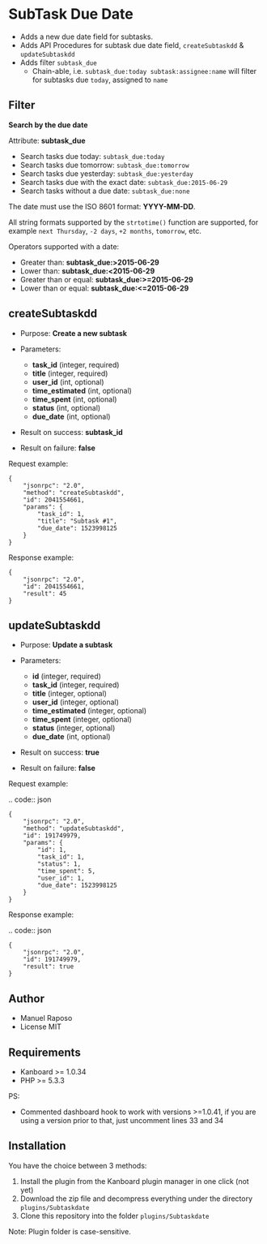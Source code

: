 SubTask Due Date
===============

- Adds a new due date field for subtasks.
- Adds API Procedures for subtask due date field, `createSubtaskdd` & `updateSubtaskdd`
- Adds filter `subtask_due`
  - Chain-able, i.e. `subtask_due:today subtask:assignee:name` will filter for subtasks due `today`, assigned to `name`
  
Filter
-------------
**Search by the due date**


Attribute: **subtask_due**

-  Search tasks due today: ``subtask_due:today``
-  Search tasks due tomorrow: ``subtask_due:tomorrow``
-  Search tasks due yesterday: ``subtask_due:yesterday``
-  Search tasks due with the exact date: ``subtask_due:2015-06-29``
-  Search tasks without a due date: ``subtask_due:none``

The date must use the ISO 8601 format: **YYYY-MM-DD**.

All string formats supported by the ``strtotime()`` function are
supported, for example ``next Thursday``, ``-2 days``, ``+2 months``,
``tomorrow``, etc.

Operators supported with a date:

-  Greater than: **subtask_due:>2015-06-29**
-  Lower than: **subtask_due:<2015-06-29**
-  Greater than or equal: **subtask_due:>=2015-06-29**
-  Lower than or equal: **subtask_due:<=2015-06-29**


createSubtaskdd
-------------

-  Purpose: **Create a new subtask**
-  Parameters:

   -  **task_id** (integer, required)
   -  **title** (integer, required)
   -  **user_id** (int, optional)
   -  **time_estimated** (int, optional)
   -  **time_spent** (int, optional)
   -  **status** (int, optional)
   -  **due_date** (int, optional)

-  Result on success: **subtask_id**
-  Result on failure: **false**

Request example:


    {
        "jsonrpc": "2.0",
        "method": "createSubtaskdd",
        "id": 2041554661,
        "params": {
            "task_id": 1,
            "title": "Subtask #1",
            "due_date": 1523998125
        }
    }

Response example:


    {
        "jsonrpc": "2.0",
        "id": 2041554661,
        "result": 45
    }

updateSubtaskdd
-------------

-  Purpose: **Update a subtask**
-  Parameters:

   -  **id** (integer, required)
   -  **task_id** (integer, required)
   -  **title** (integer, optional)
   -  **user_id** (integer, optional)
   -  **time_estimated** (integer, optional)
   -  **time_spent** (integer, optional)
   -  **status** (integer, optional)
   -  **due_date** (int, optional)

-  Result on success: **true**
-  Result on failure: **false**

Request example:

.. code:: json

    {
        "jsonrpc": "2.0",
        "method": "updateSubtaskdd",
        "id": 191749979,
        "params": {
            "id": 1,
            "task_id": 1,
            "status": 1,
            "time_spent": 5,
            "user_id": 1,
            "due_date": 1523998125
        }
    }

Response example:

.. code:: json

    {
        "jsonrpc": "2.0",
        "id": 191749979,
        "result": true
    }


Author
------

- Manuel Raposo
- License MIT

Requirements
------------

- Kanboard >= 1.0.34
- PHP >= 5.3.3

PS:
  - Commented dashboard hook to work with versions >=1.0.41, if you are using a version prior to that, just uncomment lines 33 and 34
  
Installation
------------

You have the choice between 3 methods:

1. Install the plugin from the Kanboard plugin manager in one click (not yet)
2. Download the zip file and decompress everything under the directory `plugins/Subtaskdate`
3. Clone this repository into the folder `plugins/Subtaskdate`

Note: Plugin folder is case-sensitive.
